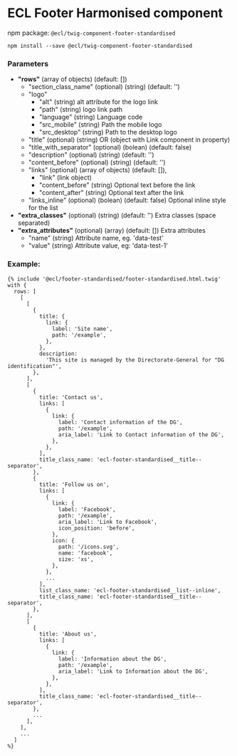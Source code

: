 # ECL Footer Harmonised component

npm package: `@ecl/twig-component-footer-standardised`

```shell
npm install --save @ecl/twig-component-footer-standardised
```

### Parameters

- **"rows"** (array of objects) (default: [])
  - "section_class_name" (optional) (string) (default: '')
  - "logo"
    - "alt" (string) alt attribute for the logo link
    - "path" (string) logo link path
    - "language" (string) Language code
    - "src_mobile" (string) Path the mobile logo
    - "src_desktop" (string) Path to the desktop logo
  - "title" (optional) (string) OR (object with Link component in property)
  - "title_with_separator" (optional) (bolean) (default: false)
  - "description" (optional) (string) (default: '')
  - "content_before" (optional) (string) (default: '')
  - "links" (optional) (array of objects) (default: []),
    - "link" (link object)
    - "content_before" (string) Optional text before the link
    - "content_after" (string) Optional text after the link
  - "links_inline" (optional) (bolean) (default: false) Optional inline style for the list
- **"extra_classes"** (optional) (string) (default: '') Extra classes (space separated)
- **"extra_attributes"** (optional) (array) (default: []) Extra attributes
  - "name" (string) Attribute name, eg. 'data-test'
  - "value" (string) Attribute value, eg: 'data-test-1'

### Example:

<!-- prettier-ignore -->
```twig
{% include '@ecl/footer-standardised/footer-standardised.html.twig' with {
  rows: [
    [
      [
        {
          title: {
            link: {
              label: 'Site name',
              path: '/example',
            },
          },
          description:
            'This site is managed by the Directorate-General for "DG identification"',
        },
      ],
      [
        {
          title: 'Contact us',
          links: [
            {
              link: {
                label: 'Contact information of the DG',
                path: '/example',
                aria_label: 'Link to Contact information of the DG',
              },
            },
          ],
          title_class_name: 'ecl-footer-standardised__title--separator',
        },
        {
          title: 'Follow us on',
          links: [
            {
              link: {
                label: 'Facebook',
                path: '/example',
                aria_label: 'Link to Facebook',
                icon_position: 'before',
              },
              icon: {
                path: '/icons.svg',
                name: 'facebook',
                size: 'xs',
              },
            },
            ...
          ],
          list_class_name: 'ecl-footer-standardised__list--inline',
          title_class_name: 'ecl-footer-standardised__title--separator',
        },
      ],
      [
        {
          title: 'About us',
          links: [
            {
              link: {
                label: 'Information about the DG',
                path: '/example',
                aria_label: 'Link to Information about the DG',
              },
            },
          ],
          title_class_name: 'ecl-footer-standardised__title--separator',
        },
        ...
      ],
    ],
    ...
  ]
%}
```
